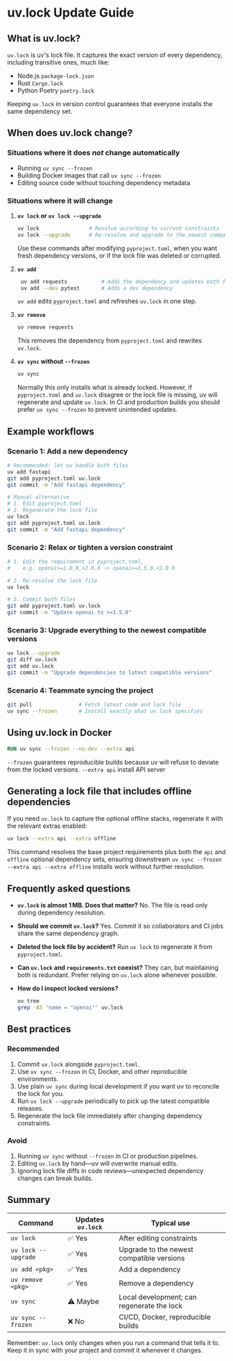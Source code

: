 # uv.lock Update Guide

## What is uv.lock?

`uv.lock` is uv's lock file. It captures the exact version of every dependency, including transitive ones, much like:
- Node.js `package-lock.json`
- Rust `Cargo.lock`
- Python Poetry `poetry.lock`

Keeping `uv.lock` in version control guarantees that everyone installs the same dependency set.

## When does uv.lock change?

### Situations where it does *not* change automatically

- Running `uv sync --frozen`
- Building Docker images that call `uv sync --frozen`
- Editing source code without touching dependency metadata

### Situations where it will change

1. **`uv lock` or `uv lock --upgrade`**

   ```bash
   uv lock                # Resolve according to current constraints
   uv lock --upgrade      # Re-resolve and upgrade to the newest compatible releases
   ```

   Use these commands after modifying `pyproject.toml`, when you want fresh dependency versions, or if the lock file was deleted or corrupted.

2. **`uv add`**

   ```bash
    uv add requests           # Adds the dependency and updates both files
    uv add --dev pytest       # Adds a dev dependency
   ```

   `uv add` edits `pyproject.toml` and refreshes `uv.lock` in one step.

3. **`uv remove`**

   ```bash
   uv remove requests
   ```

   This removes the dependency from `pyproject.toml` and rewrites `uv.lock`.

4. **`uv sync` without `--frozen`**

   ```bash
   uv sync
   ```

   Normally this only installs what is already locked. However, if `pyproject.toml` and `uv.lock` disagree or the lock file is missing, uv will regenerate and update `uv.lock`. In CI and production builds you should prefer `uv sync --frozen` to prevent unintended updates.

## Example workflows

### Scenario 1: Add a new dependency

```bash
# Recommended: let uv handle both files
uv add fastapi
git add pyproject.toml uv.lock
git commit -m "Add fastapi dependency"

# Manual alternative
# 1. Edit pyproject.toml
# 2. Regenerate the lock file
uv lock
git add pyproject.toml uv.lock
git commit -m "Add fastapi dependency"
```

### Scenario 2: Relax or tighten a version constraint

```bash
# 1. Edit the requirement in pyproject.toml,
#    e.g. openai>=1.0.0,<2.0.0 -> openai>=1.5.0,<2.0.0

# 2. Re-resolve the lock file
uv lock

# 3. Commit both files
git add pyproject.toml uv.lock
git commit -m "Update openai to >=1.5.0"
```

### Scenario 3: Upgrade everything to the newest compatible versions

```bash
uv lock --upgrade
git diff uv.lock
git add uv.lock
git commit -m "Upgrade dependencies to latest compatible versions"
```

### Scenario 4: Teammate syncing the project

```bash
git pull               # Fetch latest code and lock file
uv sync --frozen       # Install exactly what uv.lock specifies
```

## Using uv.lock in Docker

```dockerfile
RUN uv sync --frozen --no-dev --extra api
```

`--frozen` guarantees reproducible builds because uv will refuse to deviate from the locked versions.
`--extra api` install API server

## Generating a lock file that includes offline dependencies

If you need `uv.lock` to capture the optional offline stacks, regenerate it with the relevant extras enabled:

```bash
uv lock --extra api --extra offline
```

This command resolves the base project requirements plus both the `api` and `offline` optional dependency sets, ensuring downstream `uv sync --frozen --extra api --extra offline` installs work without further resolution.

## Frequently asked questions

- **`uv.lock` is almost 1 MB. Does that matter?**
  No. The file is read only during dependency resolution.

- **Should we commit `uv.lock`?**
  Yes. Commit it so collaborators and CI jobs share the same dependency graph.

- **Deleted the lock file by accident?**
  Run `uv lock` to regenerate it from `pyproject.toml`.

- **Can `uv.lock` and `requirements.txt` coexist?**
  They can, but maintaining both is redundant. Prefer relying on `uv.lock` alone whenever possible.

- **How do I inspect locked versions?**
  ```bash
  uv tree
  grep -A5 'name = "openai"' uv.lock
  ```

## Best practices

### Recommended

1. Commit `uv.lock` alongside `pyproject.toml`.
2. Use `uv sync --frozen` in CI, Docker, and other reproducible environments.
3. Use plain `uv sync` during local development if you want uv to reconcile the lock for you.
4. Run `uv lock --upgrade` periodically to pick up the latest compatible releases.
5. Regenerate the lock file immediately after changing dependency constraints.

### Avoid

1. Running `uv sync` without `--frozen` in CI or production pipelines.
2. Editing `uv.lock` by hand—uv will overwrite manual edits.
3. Ignoring lock file diffs in code reviews—unexpected dependency changes can break builds.

## Summary

| Command               | Updates `uv.lock` | Typical use                               |
|-----------------------|-------------------|-------------------------------------------|
| `uv lock`             | ✅ Yes            | After editing constraints                 |
| `uv lock --upgrade`   | ✅ Yes            | Upgrade to the newest compatible versions |
| `uv add <pkg>`        | ✅ Yes            | Add a dependency                          |
| `uv remove <pkg>`     | ✅ Yes            | Remove a dependency                       |
| `uv sync`             | ⚠️ Maybe          | Local development; can regenerate the lock |
| `uv sync --frozen`    | ❌ No             | CI/CD, Docker, reproducible builds        |

Remember: `uv.lock` only changes when you run a command that tells it to. Keep it in sync with your project and commit it whenever it changes.
